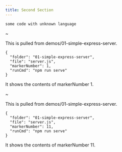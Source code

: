 ```yaml
---
title: Second Section
---
```


```unknown-language
some code with unknown language
```

~

This is pulled from demos/01-simple-express-server.
```livedemo-javascript
{
  "folder": "01-simple-express-server",
  "file": "server.js",
  "markerNumber": 1,
  "runCmd": "npm run serve"
}
```
It shows the contents of markerNumber 1.

~

This is pulled from demos/01-simple-express-server.
```livedemo-javascript
{
  "folder": "01-simple-express-server",
  "file": "server.js",
  "markerNumber": 11,
  "runCmd": "npm run serve"
}
```
It shows the contents of markerNumber 11.
